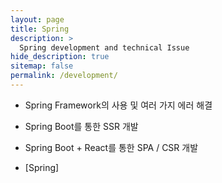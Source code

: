 ```yaml
---
layout: page
title: Spring
description: >
  Spring development and technical Issue
hide_description: true
sitemap: false
permalink: /development/
---
```


- Spring Framework의 사용 및 여러 가지 에러 해결
- Spring Boot를 통한 SSR 개발
- Spring Boot + React를 통한 SPA / CSR 개발

- [Spring]